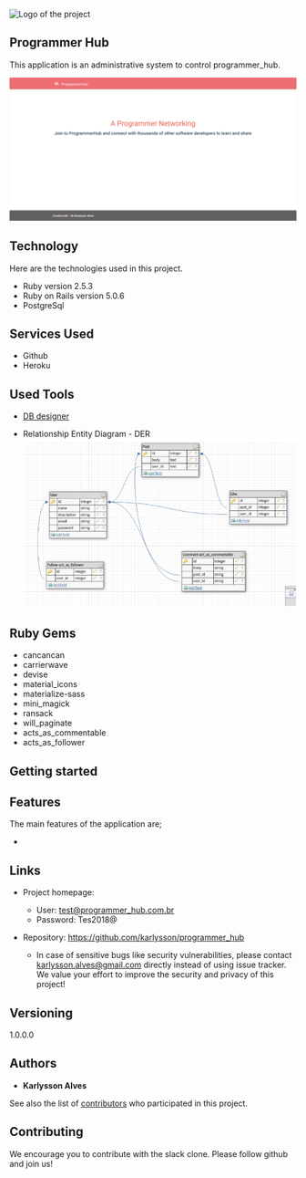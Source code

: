 
![Logo of the project](https://raw.githubusercontent.com/karlysson/programmer_hub/master/doc/logo.jpg)


## Programmer Hub 
This application is an administrative system to control programmer_hub.

![Chat Preview](https://raw.githubusercontent.com/karlysson/programmer_hub/master/app/assets/images/screen.png)


## Technology 

Here are the technologies used in this project.

* Ruby version  2.5.3
* Ruby on Rails version 5.0.6
* PostgreSql

## Services Used

* Github
* Heroku

## Used Tools

* [DB designer](https://www.dbdesigner.net/)

* Relationship Entity Diagram - DER
![Chat Preview](https://raw.githubusercontent.com/karlysson/programmer_hub/master/doc/DER1.png)

## Ruby Gems

* cancancan
* carrierwave
* devise
* material_icons
* materialize-sass
* mini_magick
* ransack
* will_paginate
* acts_as_commentable
* acts_as_follower


## Getting started


## Features

The main features of the application are;

* 


## Links

- Project homepage: 
  - User: test@programmer_hub.com.br
  - Password: Tes2018@

- Repository: https://github.com/karlysson/programmer_hub
  - In case of sensitive bugs like security vulnerabilities, please contact
    karlysson.alves@gmail.com directly instead of using issue tracker. We value your effort
    to improve the security and privacy of this project!

## Versioning

1.0.0.0


## Authors

* **Karlysson Alves** 


See also the list of [contributors](https://github.com/karlysson/programmer_hub/graphs/contributors) who participated in this project.


## Contributing

We encourage you to contribute with the slack clone. Please follow github and join us!
